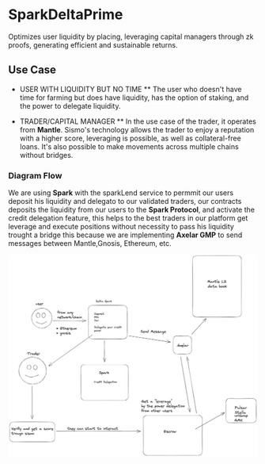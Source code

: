 # SparkDeltaPrime

Optimizes user liquidity by placing, leveraging capital managers through zk proofs, generating efficient and sustainable returns.

## Use Case

* USER WITH LIQUIDITY BUT NO TIME
  ** The user who doesn't have time for farming but does have liquidity, has the option of staking, and the power to delegate liquidity.

* TRADER/CAPITAL MANAGER
  ** In the use case of the trader, it operates from **Mantle**. Sismo's technology allows the trader to enjoy a reputation with a higher score, leveraging is possible, as well as collateral-free loans. It's also possible to make movements across multiple chains without bridges.

### Diagram Flow

We are using **Spark** with the sparkLend service to permmit our users deposit his liquidity and delegato to our validated traders, our contracts deposits the liquidity from our users to the **Spark Protocol**, and activate the credit delegation feature, this helps to the best traders in our platform get leverage and execute positions without necessity to pass his liquidity trought a bridge this because we are implementing **Axelar GMP** to send messages between Mantle,Gnosis, Ethereum, etc.

<img src="./assets/sparkDeltaPrime.png"
     alt="sparkDeltaPrime"
     style="float: left; margin-right: 10px;" />


